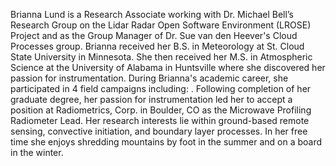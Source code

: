 Brianna Lund is a Research Associate working with Dr. Michael Bell’s Research Group on the Lidar Radar Open Software Environment (LROSE) Project and as the Group Manager of Dr. Sue van den Heever's Cloud Processes group. Brianna received her B.S. in Meteorology at St. Cloud State University in Minnesota. She then received her M.S. in Atmospheric Science at the University of Alabama in Huntsville where she discovered her passion for instrumentation. During Brianna's academic career, she participated in 4 field campaigns including: <insert here>. Following completion of her graduate degree, her passion for instrumentation led her to accept a position at Radiometrics, Corp. in Boulder, CO as the Microwave Profiling Radiometer Lead. Her research interests lie within ground-based remote sensing, convective initiation, and boundary layer processes. In her free time she enjoys shredding mountains by foot in the summer and on a board in the winter.

